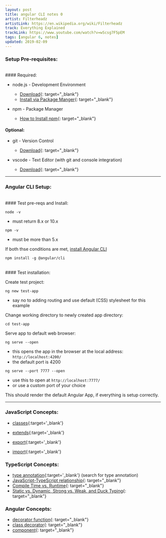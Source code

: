 ```yaml
---
layout: post
title: angular CLI notes 0
artist: Filterheadz
artistLink: https://en.wikipedia.org/wiki/Filterheadz
track: Everything Explained 
trackLink: https://www.youtube.com/watch?v=wScsg7F5pEM
tags: [angular 6, notes]
updated: 2019-02-09
---
```


### Setup Pre-requisites:

<br>
#### Required:

- node.js - Development Environment
    - [Download](https://nodejs.org/en/download/){: target="_blank"}
    - [Install via Package Manger](https://nodejs.org/en/download/package-manager){: target="_blank"}

- npm - Package Manager
    - [How to Install npm](https://blog.npmjs.org/post/85484771375/how-to-install-npm){: target="_blank"}

#### Optional:

- git - Version Control
    - [Download](https://git-scm.com/downloads){: target="_blank"}

- vscode - Text Editor (with git and console integration)
    - [Download](https://code.visualstudio.com/download){: target="_blank"}


<hr/>

### Angular CLI Setup:

<br>
#### Test pre-reqs and Install: 

```node -v```
- must return 8.x or 10.x

```npm -v```
- must be more than 5.x

If both thse conditions are met, [install Angular CLI](https://cli.angular.io)

```npm install -g @angular/cli```

<br>
#### Test installation: 

Create test project:

```ng new test-app```

- say no to adding routing and use default (CSS) stylesheet for this example

Change working directory to newly created app directory:

```cd test-app```

Serve app to default web browser:

```ng serve --open```

- this opens the app in the browser at the local address: ```http://localhost:4200/```
- the default port is 4200

```ng serve --port 7777 --open```
	
- use this to open at ```http://localhost:7777/```
- or use a custom port of your choice 

This should render the default Angular App, if everything is setup correctly. 

<hr/>

### JavaScript Concepts:
- [classes](https://developer.mozilla.org/en-US/docs/Web/JavaScript/Reference/Classes){:target='_blank'}
- [extends](https://developer.mozilla.org/en-US/docs/Web/JavaScript/Reference/Classes/extends){:target='_blank'}

- [export](https://developer.mozilla.org/en-US/docs/Web/JavaScript/Reference/Statements/export){:target='_blank'}
- [import](https://developer.mozilla.org/en-US/docs/Web/JavaScript/Reference/Statements/import){:target='_blank'}


### TypeScript Concepts:
- [type annotation](https://www.typescriptlang.org/docs/handbook/typescript-in-5-minutes.html){:target='_blank'} (search for type annotation)
- [JavaScript-TypeScript relationship](https://stackoverflow.com/a/12694578){: target="_blank"}
- [Compile Time vs. Runtime](https://stackoverflow.com/a/846421){: target="_blank"}
- [Static vs. Dynamic, Strong vs. Weak, and Duck Typing](https://www.koffeinfrei.org/2012/03/19/static-vs-dynamic-vs-strong-vs-weak-vs-duck-typing/){: target="_blank"}

### Angular Concepts:
- [decorator function](https://angular.io/guide/glossary#decorator--decoration){: target="_blank"}
- [class decorator](https://angular.io/guide/glossary#class-decorator){: target="_blank"}
- [component](https://angular.io/guide/glossary#component){: target="_blank"}